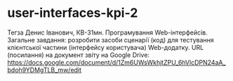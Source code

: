 # user-interfaces-kpi-2
Тегза Денис Іванович, КВ-31мн.
Програмування Web-інтерфейсів.
Загальне завдання: розробити засоби сценарії (код) для тестування клієнтської частини (інтерфейсу користувача) Web-додатку.
URL (посилання) на документ звіту на Google Drive:
https://docs.google.com/document/d/1Zm6UWsWkhjtZPU_6hVlcDPN24aA_bdoh9YDMgTLB_mw/edit
